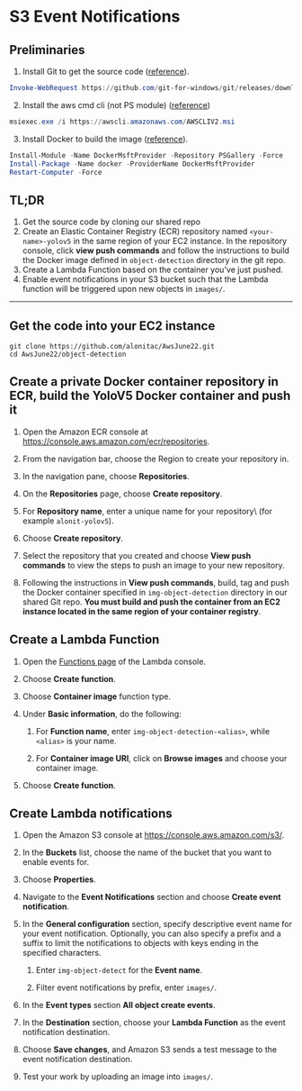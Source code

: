 # S3 Event Notifications

## Preliminaries

1. Install Git to get the source code ([reference](https://git-scm.com/download/win)).
```powershell
Invoke-WebRequest https://github.com/git-for-windows/git/releases/download/v2.36.1.windows.1/Git-2.36.1-64-bit.exe -OutFile Git-2.36.1-64-bit.exe
```

2. Install the aws cmd cli (not PS module) ([reference](https://docs.aws.amazon.com/cli/latest/userguide/getting-started-install.html))
```powershell
msiexec.exe /i https://awscli.amazonaws.com/AWSCLIV2.msi
```

3. Install Docker to build the image ([reference](https://docs.microsoft.com/en-us/virtualization/windowscontainers/quick-start/set-up-environment?tabs=Windows-Server)).
```powershell
Install-Module -Name DockerMsftProvider -Repository PSGallery -Force
Install-Package -Name docker -ProviderName DockerMsftProvider
Restart-Computer -Force
```

## TL;DR

1. Get the source code by cloning our shared repo
2. Create an Elastic Container Registry (ECR) repository named `<your-name>-yolov5` in the same region of your EC2 instance. In the repository console, click **view push commands** and follow the instructions to build the Docker image defined in `object-detection` directory in the git repo.
3. Create a Lambda Function based on the container you've just pushed.
4. Enable event notifications in your S3 bucket such that the Lambda function will be triggered upon new objects in `images/`.

--- 

## Get the code into your EC2 instance 

```shell
git clone https://github.com/alonitac/AwsJune22.git
cd AwsJune22/object-detection
```

## Create a private Docker container repository in ECR, build the YoloV5 Docker container and push it

1. Open the Amazon ECR console at [https://console\.aws\.amazon\.com/ecr/repositories](https://console.aws.amazon.com/ecr/repositories)\.

2. From the navigation bar, choose the Region to create your repository in\.

3. In the navigation pane, choose **Repositories**\.

4. On the **Repositories** page, choose **Create repository**\.

5. For **Repository name**, enter a unique name for your repository\ (for example `alonit-yolov5`\)\.

6. Choose **Create repository**\.

7. Select the repository that you created and choose **View push commands** to view the steps to push an image to your new repository\.

8. Following the instructions in **View push commands**, build, tag and push the Docker container specified in `img-object-detection` directory in our shared Git repo. **You must build and push the container from an EC2 instance located in the same region of your container registry**.


## Create a Lambda Function

1. Open the [Functions page](https://console.aws.amazon.com/lambda/home#/functions) of the Lambda console\.

2. Choose **Create function**\.
3. Choose **Container image** function type.  

4. Under **Basic information**, do the following:

   1. For **Function name**, enter `img-object-detection-<alias>`\, while `<alias>` is your name.

   2. For **Container image URI**, click on **Browse images** and choose your container image.

5. Choose **Create function**\.


## Create Lambda notifications


1. Open the Amazon S3 console at [https://console\.aws\.amazon\.com/s3/](https://console.aws.amazon.com/s3/)\.

2. In the **Buckets** list, choose the name of the bucket that you want to enable events for\.

3. Choose **Properties**\.

4. Navigate to the **Event Notifications** section and choose **Create event notification**\.

5. In the **General configuration** section, specify descriptive event name for your event notification\. Optionally, you can also specify a prefix and a suffix to limit the notifications to objects with keys ending in the specified characters\.

   1. Enter `img-object-detect` for the **Event name**\.

   2. Filter event notifications by prefix, enter `images/`.

6. In the **Event types** section **All object create events**.

7. In the **Destination** section, choose your **Lambda Function** as the event notification destination\.
8. Choose **Save changes**, and Amazon S3 sends a test message to the event notification destination\.
9. Test your work by uploading an image into `images/`.
